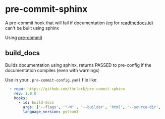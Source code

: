 # pre-commit-sphinx
A pre-commit hook that will fail if documentation (eg for [readthedocs.io](https://www.readthedocs.io)) can't be built using sphinx

Using [pre-commit](https://pre-commit.com/#new-hooks)


## build_docs

Builds documentation using sphinx, returns PASSED to pre-config if the documentation compiles (even with warnings)

Use in your `.pre-commit-config.yaml` file like:
```yaml
  - repo: https://github.com/thclark/pre-commit-sphinx
    rev: 1.0.0
    hooks:
      - id: build-docs
        args: ['--flags', '"-W"', '--builder', 'html', '--source-dir', 'docs', '--html-dir', 'docs/_build/html']
        language_version: python3
```

